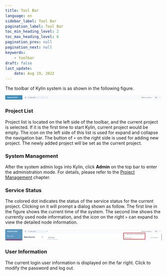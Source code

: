 ```yaml
---
title: Tool Bar
language: en
sidebar_label: Tool Bar
pagination_label: Tool Bar
toc_min_heading_level: 2
toc_max_heading_level: 6
pagination_prev: null
pagination_next: null
keywords:
    - toolbar
draft: false
last_update:
    date: Aug 19, 2022
---
```


The toolbar of Kylin system is as shown in the following figure.

![Toolbar](images/toolbar.png)


### <span id="project_list">Project List</span>

Project list is located on the left side of the toolbar, and the current project is selected. If it is the first time to start Kylin, current project would be empty. The icon on the left side of this list is used for expand and collapse the navigation bar. The button of `+` on the right side is used for adding new project. The newly added project will be set as the current project.

### <span id="system_management">System Management</span>

After the system admin logs into Kylin, click **Admin** on the top bar to enter the administration mode. For details, please refer to the [Project Management](project_management.md) chapter.

### <span id="storage_quota">Service Status</span>

The colored dot indicates the status of the service status for the current project. Clicking on it will prompt a dialog shown as follow. The first line in the figure shows the current time of the system. The second line shows the currently used node information, and the icon on the right `>` can expand to view the detailed node information.

![Service Status](images/service_status.png)

### <span id="user_info">User Information</span>

The current login user information is displayed on the far right. Click to modify the password and log out.
